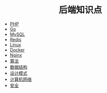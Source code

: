 <h1 align="center">
    后端知识点
</h1>


- [PHP](PHP)
- [Go](Go)
- [MySQL](MySQL)
- [Redis](Redis)
- [Linux](Linux)
- [Docker](Docker)
- [Nginx](Nginx)
- [算法](算法)
- [数据结构](数据结构)
- [设计模式](设计模式)
- [计算机网络](计算机网络)
- [安全](安全)
